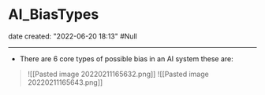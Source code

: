 # AI_BiasTypes

date created: "2022-06-20 18:13"
#Null

---

- There are 6 core types of possible bias in an AI system these are:

> ![[Pasted image 20220211165632.png]]
> ![[Pasted image 20220211165643.png]]

